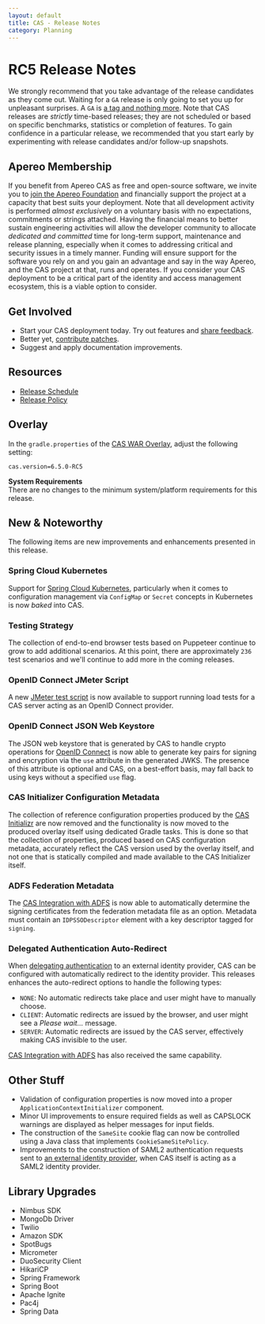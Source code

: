 ```yaml
---
layout: default
title: CAS - Release Notes
category: Planning
---
```


# RC5 Release Notes

We strongly recommend that you take advantage of the release candidates as they come out. Waiting
for a `GA` release is only going to set you up for unpleasant surprises. A `GA`
is [a tag and nothing more](https://apereo.github.io/2017/03/08/the-myth-of-ga-rel/). Note that CAS
releases are *strictly* time-based releases; they are not scheduled or based on
specific benchmarks, statistics or completion of features. To gain confidence in
a particular release, we recommended that you start early by
experimenting with release candidates and/or follow-up snapshots.

## Apereo Membership

If you benefit from Apereo CAS as free and open-source software, we
invite you to [join the Apereo Foundation](https://www.apereo.org/content/apereo-membership)
and financially support the project at a capacity that best suits your
deployment. Note that all development activity is performed
*almost exclusively* on a voluntary basis with no expectations, commitments or strings
attached. Having the financial means to better sustain engineering activities will allow
the developer community to allocate *dedicated and committed* time for long-term
support, maintenance and release planning, especially when it comes to addressing
critical and security issues in a timely manner. Funding will ensure support for
the software you rely on and you gain an advantage and say in the way Apereo, and
the CAS project at that, runs and operates. If you consider your CAS deployment to
be a critical part of the identity and access management ecosystem, this is a viable option to consider.

## Get Involved

- Start your CAS deployment today. Try out features and [share feedback](/cas/Mailing-Lists.html).
- Better yet, [contribute patches](/cas/developer/Contributor-Guidelines.html).
- Suggest and apply documentation improvements.

## Resources

- [Release Schedule](https://github.com/apereo/cas/milestones)
- [Release Policy](/cas/developer/Release-Policy.html)

## Overlay

In the `gradle.properties` of the [CAS WAR Overlay](../installation/WAR-Overlay-Installation.html), 
adjust the following setting:

```properties
cas.version=6.5.0-RC5
```

<div class="alert alert-info">
<strong>System Requirements</strong><br/>There are no changes to the 
minimum system/platform requirements for this release.
</div>

## New & Noteworthy

The following items are new improvements and enhancements presented in this release.
 
### Spring Cloud Kubernetes

Support for [Spring Cloud Kubernetes](../configuration/Configuration-Server-Management-SpringCloud-Kubernetes.html), 
particularly when it comes to configuration management via `ConfigMap`
or `Secret` concepts in Kubernetes is now *baked* into CAS.

### Testing Strategy

The collection of end-to-end browser tests based on Puppeteer continue to grow
to add additional scenarios. At this point, there are
approximately `236` test scenarios and we'll continue to add more in the coming releases.
   
### OpenID Connect JMeter Script
   
A new [JMeter test script](../high_availability/Performance-Testing-JMeter.html) is now 
available to support running load tests for a CAS server acting as an OpenID Connect provider.

### OpenID Connect JSON Web Keystore

The JSON web keystore that is generated by CAS to handle crypto 
operations for [OpenID Connect](../authentication/OIDC-Authentication-JWKS.html) is now able to generate 
key pairs for signing and encryption via the `use` attribute in the generated JWKS. The presence of 
this attribute is optional and CAS, on a best-effort basis, may fall back to using keys without a specified `use` flag.

### CAS Initializer Configuration Metadata

The collection of reference configuration properties produced by the [CAS Initializr](../installation/WAR-Overlay-Initializr.html)
are now removed and the functionality is now moved to the produced overlay itself using dedicated Gradle tasks. This is done so
that the collection of properties, produced based on CAS configuration metadata, accurately reflect the CAS version used by
the overlay itself, and not one that is statically compiled and made available to the CAS Initializer itself. 
 
### ADFS Federation Metadata

The [CAS Integration with ADFS](../integration/ADFS-Integration.html) is now able to automatically determine the 
signing certificates from the federation metadata file as an option. Metadata must contain an `IDPSSODescriptor` element
with a key descriptor tagged for `signing`.
     
### Delegated Authentication Auto-Redirect

When [delegating authentication](../integration/Delegate-Authentication.html) to an external identity provider,
CAS can be configured with automatically redirect to the identity provider. This releases enhances the auto-redirect options to
handle the following types:

- `NONE`: No automatic redirects take place and user might have to manually choose.
- `CLIENT`: Automatic redirects are issued by the browser, and user might see a *Please wait...* message.
- `SERVER`: Automatic redirects are issued by the CAS server, effectively making CAS invisible to the user.

[CAS Integration with ADFS](../integration/ADFS-Integration.html) has also received the same capability.

## Other Stuff

- Validation of configuration properties is now moved into a proper `ApplicationContextInitializer` component.
- Minor UI improvements to ensure required fields as well as CAPSLOCK warnings are displayed as helper messages for input fields.
- The construction of the `SameSite` cookie flag can now be controlled using a Java class that implements `CookieSameSitePolicy`.
- Improvements to the construction of SAML2 authentication requests sent to [an external identity provider](../integration/Delegate-Authentication-SAML.html), when CAS itself is acting as a SAML2 identity provider.

## Library Upgrades

- Nimbus SDK
- MongoDb Driver
- Twilio
- Amazon SDK
- SpotBugs
- Micrometer
- DuoSecurity Client
- HikariCP
- Spring Framework
- Spring Boot
- Apache Ignite
- Pac4j
- Spring Data
